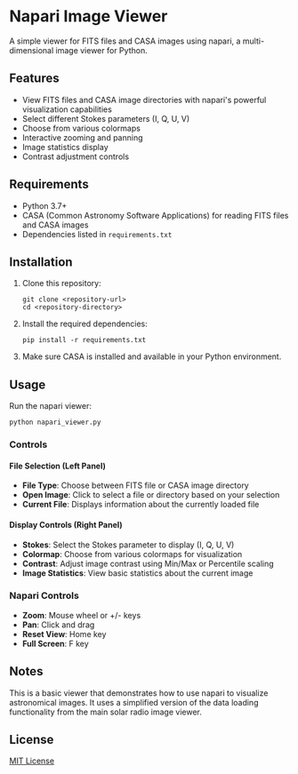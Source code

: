 # Napari Image Viewer

A simple viewer for FITS files and CASA images using napari, a multi-dimensional image viewer for Python.

## Features

- View FITS files and CASA image directories with napari's powerful visualization capabilities
- Select different Stokes parameters (I, Q, U, V)
- Choose from various colormaps
- Interactive zooming and panning
- Image statistics display
- Contrast adjustment controls

## Requirements

- Python 3.7+
- CASA (Common Astronomy Software Applications) for reading FITS files and CASA images
- Dependencies listed in `requirements.txt`

## Installation

1. Clone this repository:
   ```
   git clone <repository-url>
   cd <repository-directory>
   ```

2. Install the required dependencies:
   ```
   pip install -r requirements.txt
   ```

3. Make sure CASA is installed and available in your Python environment.

## Usage

Run the napari viewer:

```
python napari_viewer.py
```

### Controls

#### File Selection (Left Panel)
- **File Type**: Choose between FITS file or CASA image directory
- **Open Image**: Click to select a file or directory based on your selection
- **Current File**: Displays information about the currently loaded file

#### Display Controls (Right Panel)
- **Stokes**: Select the Stokes parameter to display (I, Q, U, V)
- **Colormap**: Choose from various colormaps for visualization
- **Contrast**: Adjust image contrast using Min/Max or Percentile scaling
- **Image Statistics**: View basic statistics about the current image

### Napari Controls

- **Zoom**: Mouse wheel or +/- keys
- **Pan**: Click and drag
- **Reset View**: Home key
- **Full Screen**: F key

## Notes

This is a basic viewer that demonstrates how to use napari to visualize astronomical images. It uses a simplified version of the data loading functionality from the main solar radio image viewer.

## License

[MIT License](LICENSE) 